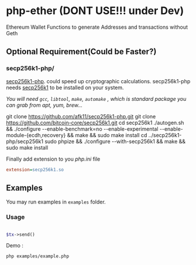 # php-ether (DONT USE!!! under Dev)
Ethereum Wallet Functions to generate Addresses and transactions without Geth

## Optional Requirement(Could be Faster?)

### secp256k1-php/
[secp256k1-php](https://github.com/Bit-Wasp/secp256k1-php). could speed up cryptographic calculations.
secp256k1-php needs [secp256k1](https://github.com/bitcoin-core/secp256k1) to be installed on your system.

*You will need `gcc`, `libtool`,  `make`, `automake` , which is standard package you can grab from apt, yum, brew...*

git clone https://github.com/afk11/secp256k1-php.git
git clone https://github.com/bitcoin-core/secp256k1.git
cd secp256k1
./autogen.sh && ./configure --enable-benchmark=no --enable-experimental --enable-module-{ecdh,recovery} && make && sudo make install
cd ../secp256k1-php/secp256k1
sudo phpize && ./configure --with-secp256k1 && make && sudo make install

Finally add extension to you *php.ini* file

```ini
extension=secp256k1.so
```

## Examples

You may run examples in `examples` folder.

### Usage

```php

$tx->send()

```

Demo :
```bash
php examples/example.php
```